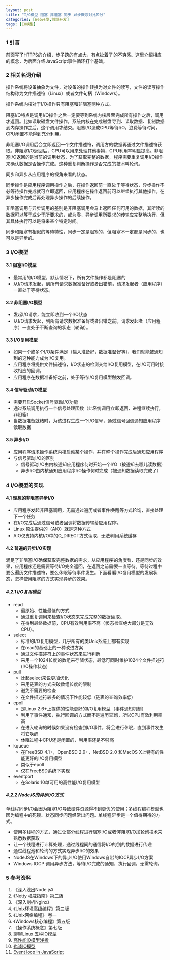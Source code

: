 ```yaml
---
layout: post
title: "I/O模型 阻塞 非阻塞 同步 异步概念对比区分"
categories: [Web开发,前端开发]
tags: [IO模型]
---
```


### 1 引言

前面写了HTTPS的介绍，步子跨的有点大，有点扯着了的不爽感。这里介绍相应的概念，为后面介绍JavaScript事件循环打个基础。

### 2 相关名词介绍

操作系统将设备抽象为文件，对设备的操作转换为对文件的读写，文件的读写操作结构称为文件描述符（Linux）或者文件句柄（Windows）。

操作系统内核对于I/O操作只有阻塞和非阻塞两种方式。

阻塞I/O特点是调用I/O操作之后一定要等到系统内核层面完成所有操作之后，调用才返回。比如读取磁盘文件操作，系统内核在完成磁盘寻到、读取数据、复制数据到内存操作之后，这个调用才结束。阻塞I/O造成CPU等待I/O，浪费等待时间，CPU闲置不能得到充分利用。

非阻塞I/O调用后会立即返回一个文件描述符，调用方的数据再通过文件描述符获取。非阻塞I/O返回后，CPU可以用来处理其他事物，CPU利用率明显提高。非阻塞I/O返回的是当前的调用状态，为了获取完整的数据，程序需要重复调用I/O操作来确认数据是否操作完成。这种重复判断操作是否完成的技术叫轮询。

同步和异步从应用程序的视角来看的状态。

同步操作是应用程序调用操作之后，在操作返回前一直处于等待状态，异步操作不必等待操作完成就可立即返回，应用程序在操作返回前可以继续执行其他操作，在异步操作完成后再处理异步操作的后续操作。

非阻塞调用与异步调用的差别是非阻塞调用会马上返回任何可用的数据，其所读的数据可以等于或少于所要求的，或为零，异步调用所要求的传输应完整地执行，但其具体执行可以是将来某个特定时间。

同步和阻塞有相似的等待特性，同步一定是阻塞的，但阻塞不一定都是同步的，也可以是异步的。


### 3 I/O模型


#### 3.1 阻塞I/O模型

+ 最常用的I/O模型，默认情况下，所有文件操作都是阻塞的
+ 从I/O请求发起，到所有请求数据准备好或者出错前，请求发起者（应用程序）一直处于等待状态。


#### 3.2 非阻塞I/O模型

+ 发起I/O请求，能立即收到一个I/O状态
+ 从I/O请求发起，到所有请求数据准备好或者出错之前，请求发起者（应用程序）一直处于不断查询的状态（轮询）。


#### 3.3 I/O复用模型

+ 如果一个或多个I/O条件满足（输入准备好，数据准备好等），我们就能被通知到的这种能力成为I/O复用。
+ 应用程序将提供文件描述符，I/O状态的检测交给I/O复用模型，在I/O可用时接收相应的回调。
+ 应用程序在数据准备好之前，处于等待I/O复用模型触发回调。


#### 3.4 信号驱动I/O模型

+ 需要开启Socket信号驱动I/O功能
+ 通过系统调用执行一个信号处理函数（此系统调用立即返回，进程继续执行，非阻塞）
+ 当数据准备就绪时，为该进程生成一个I/O信号，通过信号回调通知应用程序读取数据


#### 3.5 异步I/O

+ 应用程序请求操作系统内核启动某个操作，并在整个操作完成后通知应用程序
+ 与信号驱动I/O的区别
  + 信号驱动I/O由内核通知应用程序何时开始一个I/O（被通知去哪儿读数据）
  + 异步I/O由内核通知应用程序I/O操作何时完成（被通知数据读取完成了）



### 4 I/O模型的实现


#### 4.1 理想的非阻塞异步I/O

- 应用程序发起非阻塞调用，无需通过遍历或者事件唤醒等方式轮询，直接处理下一个任务
- 在I/O完成后通过信号或者回调将数据传输给应用程序。
- Linux 原生提供的（AIO）就是这种方式
- AIO仅支持内核I/O中的O_DIRECT方式读取，无法利用系统缓存


#### 4.2 普遍的异步I/O实现

满足了非阻塞I/O确保获取完整数据的需求，从应用程序的角度看，还是同步的效果，应用程序还是需要等待I/O完全返回，在返回之前需要一直等待。等待过程中要么遍历文件描述符，要么休眠等待事件发生。下面看看I/O复用模型的发展状态，怎样使用阻塞的方式实现异步的效果。


##### 4.2.1 I/O复用模型

+ read
  + 最原始、性能最低的方式
  + 通过重复调用来检查I/O状态来完成完整的数据读取。
  + 在得到最终数据前，CPU有效利用率不高（状态检查绝大部分是无效CPU）。
+ select
  + 标准的I/O复用模型，几乎所有的类Unix系统上都有实现
  + 在read的基础上的一种改进方案
  + 通过文件描述符上的事件状态来进行判断
  + 采用一个1024长度的数组来存储状态，最低可同时维护1024个文件描述符(I/O操作状态)
+ pull
  + 比起select来说更加优化
  + 采用链表的方式突破数组长度的限制
  + 避免不需要的检查
  + 在文件描述符较多的情况下性能较低（链表的查询效率低）
+ epoll
  + 是Linux 2.6+上提供的性能更好的I/O复用模型（事件通知机制）
  + 利用了事件通知，执行回调的方式而不是遍历查询，所以CPU有效利用率高
  + 在进入轮询的时候如果没有检查到I/O事件，将会进行休眠，直到事件发生将它唤醒
  + 休眠过程中CPU还是闲置的，利用率还是不够高
+ kqueue
  + 在FreeBSD 4.1+，OpenBSD 2.9+，NetBSD 2.0 和MacOS X上特有的性能更好的I/O复用模型
  + 类似于epoll
  + 仅在FreeBSD系统下实现
+ eventport
  + 在Solaris 10单可用的高性能I/O复用模型


##### 4.2.2 NodeJS的异步I/O方式

单线程同步I/O会因为阻塞I/O导致硬件资源得不到更优的使用；多线程编程模型也因为编程中的死锁、状态同步问题经常出问题。单线程异步是一个值得期待的方式。

+ 使用多线程的方式，通过让部分线程进行阻塞I/O或者非阻塞I/O加轮询技术来熟悉数据获取
+ 让一个线程进行计算处理，通过线程间的通信将I/O的到的数据进行传递
+ 通过线程池和轮询的方式实现异步I/O的效果
+ NodeJS在Windows下的异步I/O使用Windows自带的IOCP异步I/O方案
+ Windows IOCP 调用异步方法，等待I/O完成的通知，执行回调，无需轮询。



### 5 参考资料

1. 《深入浅出Node.js》
2. 《Netty 权威指南》第二版
3. 《深入剖析Nginx》
4. 《Unix环境高级编程》第三版
5. 《Unix网络编程》 卷一
6. 《Windows核心编程》第五版
7. 《操作系统概念》第七版
8. [聊聊Linux 五种IO模型](http://www.jianshu.com/p/486b0965c296)
9. [高性能IO模型浅析](http://www.cnblogs.com/fanzhidongyzby/p/4098546.html)
10. [也谈IO模型](http://www.importnew.com/22019.html)
11. [Event loop in JavaScript](https://acemood.github.io/2016/02/01/event-loop-in-javascript/)